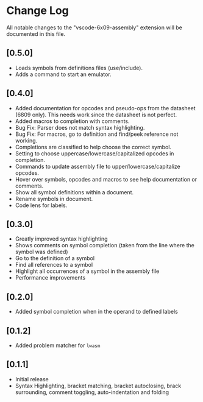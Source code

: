 # Change Log
All notable changes to the "vscode-6x09-assembly" extension will be documented in this file.

## [0.5.0]
 - Loads symbols from definitions files (use/include).
 - Adds a command to start an emulator. 
## [0.4.0]
 - Added documentation for opcodes and pseudo-ops from the datasheet (6809 only). This needs work since the datasheet is not perfect. 
 - Added macros to completion with comments.
 - Bug Fix: Parser does not match syntax highlighting.
 - Bug Fix: For macros, go to definition and find/peek reference not working.
 - Completions are classified to help choose the correct symbol.
 - Setting to choose uppercase/lowercase/capitalized opcodes in completion.
 - Commands to update assembly file to upper/lowercase/capitalize opcodes.
 - Hover over symbols, opcodes and macros to see help documentation or comments.
 - Show all symbol definitions within a document.
 - Rename symbols in document.
 - Code lens for labels.
## [0.3.0]
- Greatly improved syntax highlighting
- Shows comments on symbol completion (taken from the line where the symbol was defined)
- Go to the definition of a symbol
- Find all references to a symbol
- Highlight all occurrences of a symbol in the assembly file
- Performance improvements
## [0.2.0]
- Added symbol completion when in the operand to defined labels
## [0.1.2]
- Added problem matcher for `lwasm`
## [0.1.1]
- Initial release
- Syntax Highlighting, bracket matching, bracket autoclosing, brack surrounding, comment toggling, auto-indentation and folding

